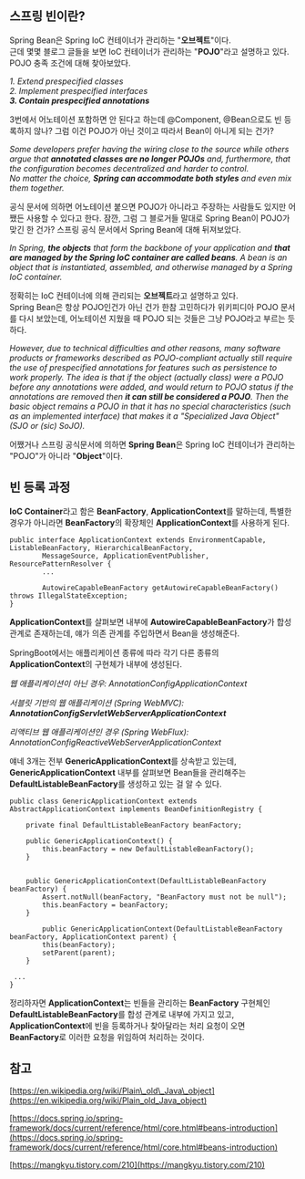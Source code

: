 ## **스프링 빈이란?**

Spring Bean은 Spring IoC 컨테이너가 관리하는 "**오브젝트**"이다.  
근데 몇몇 블로그 글들을 보면 IoC 컨테이너가 관리하는 "**POJO**"라고 설명하고 있다.  
POJO 충족 조건에 대해 찾아보았다.

_1\. Extend prespecified classes  
2\. Implement prespecified interfaces  
**3\. Contain prespecified annotations**_

3번에서 어노테이션 포함하면 안 된다고 하는데 @Component, @Bean으로도 빈 등록하지 않나? 그럼 이건 POJO가 아닌 것이고 따라서 Bean이 아니게 되는 건가?

_Some developers prefer having the wiring close to the source while others argue that **annotated classes are no longer POJOs** and, furthermore, that the configuration becomes decentralized and harder to control.  
No matter the choice, **Spring can accommodate both styles** and even mix them together._

공식 문서에 의하면 어노테이션 붙으면 POJO가 아니라고 주장하는 사람들도 있지만 어쨌든 사용할 수 있다고 한다. 잠깐, 그럼 그 블로거들 말대로 Spring Bean이 POJO가 맞긴 한 건가? 스프링 공식 문서에서 Spring Bean에 대해 뒤져보았다.

_In Spring, **the objects** that form the backbone of your application and **that are managed by the Spring IoC container are called beans**. A bean is an object that is instantiated, assembled, and otherwise managed by a Spring IoC container._

정확히는 IoC 컨테이너에 의해 관리되는 **오브젝트**라고 설명하고 있다.  
Spring Bean은 항상 POJO인건가 아닌 건가 한참 고민하다가 위키피디아 POJO 문서를 다시 보았는데, 어노테이션 지웠을 때 POJO 되는 것들은 그냥 POJO라고 부르는 듯 하다.

_However, due to technical difficulties and other reasons, many software products or frameworks described as POJO-compliant actually still require the use of prespecified annotations for features such as persistence to work properly. The idea is that if the object (actually class) were a POJO before any annotations were added, and would return to POJO status if the annotations are removed then **it can still be considered a POJO**. Then the basic object remains a POJO in that it has no special characteristics (such as an implemented interface) that makes it a "Specialized Java Object" (SJO or (sic) SoJO)._

어쨌거나 스프링 공식문서에 의하면 **Spring Bean**은 Spring IoC 컨테이너가 관리하는 "POJO"가 아니라 "**Object**"이다.

## **빈 등록 과정**

**IoC Container**라고 함은 **BeanFactory**, **ApplicationContext**를 말하는데, 특별한 경우가 아니라면 **BeanFactory**의 확장체인 **ApplicationContext**를 사용하게 된다.

```
public interface ApplicationContext extends EnvironmentCapable, ListableBeanFactory, HierarchicalBeanFactory,
		MessageSource, ApplicationEventPublisher, ResourcePatternResolver {
        ...
        
        AutowireCapableBeanFactory getAutowireCapableBeanFactory() throws IllegalStateException;
}
```

**ApplicationContext**를 살펴보면 내부에 **AutowireCapableBeanFactory**가 합성 관계로 존재하는데, 얘가 의존 관계를 주입하면서 Bean을 생성해준다.

SpringBoot에서는 애플리케이션 종류에 따라 각기 다른 종류의 **ApplicationContext**의 구현체가 내부에 생성된다.

_웹 애플리케이션이 아닌 경우: AnnotationConfigApplicationContext_

_서블릿 기반의 웹 애플리케이션 (Spring WebMVC): **AnnotationConfigServletWebServerApplicationContext**_

_리액티브 웹 애플리케이션인 경우 (Spring WebFlux): AnnotationConfigReactiveWebServerApplicationContext_

얘네 3개는 전부 **GenericApplicationContext**를 상속받고 있는데, **GenericApplicationContext** 내부를 살펴보면 Bean들을 관리해주는 **DefaultListableBeanFactory**를 생성하고 있는 걸 알 수 있다.

```
public class GenericApplicationContext extends AbstractApplicationContext implements BeanDefinitionRegistry {

	private final DefaultListableBeanFactory beanFactory;

	public GenericApplicationContext() {
		this.beanFactory = new DefaultListableBeanFactory();
	}

	
	public GenericApplicationContext(DefaultListableBeanFactory beanFactory) {
		Assert.notNull(beanFactory, "BeanFactory must not be null");
		this.beanFactory = beanFactory;
	}
    
    	public GenericApplicationContext(DefaultListableBeanFactory beanFactory, ApplicationContext parent) {
		this(beanFactory);
		setParent(parent);
	}
 
 ...
}
```

정리하자면 **ApplicationContext**는 빈들을 관리하는 **BeanFactory** 구현체인 **DefaultListableBeanFactory**를 합성 관계로 내부에 가지고 있고, **ApplicationContext**에 빈을 등록하거나 찾아달라는 처리 요청이 오면 **BeanFactory**로 이러한 요청을 위임하여 처리하는 것이다.

## **참고**

[https://en.wikipedia.org/wiki/Plain\_old\_Java\_object](https://en.wikipedia.org/wiki/Plain_old_Java_object)

[https://docs.spring.io/spring-framework/docs/current/reference/html/core.html#beans-introduction](https://docs.spring.io/spring-framework/docs/current/reference/html/core.html#beans-introduction)

[https://mangkyu.tistory.com/210](https://mangkyu.tistory.com/210)
